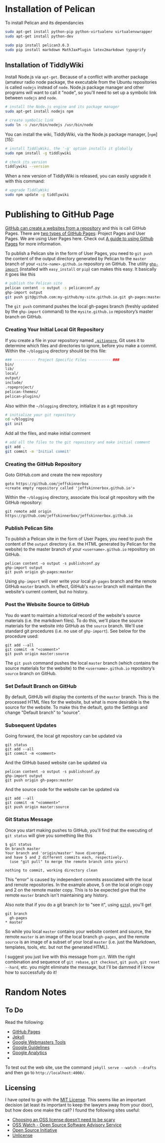 # Installation of Pelican
To install Pelican and its dependancies

```bash
sudo apt-get install python-pip python-virtualenv virtualenvwrapper
sudo apt-get install python-dev

sudo pip install pelican3.6.3
sudo pip install markdown MathJaxPlugin latex2markdown typogrify
```

## Installation of TiddlyWiki
Install Node.js via `apt-get`.
Because of a conflict with another package (amateur radio node package,
the executable from the Ubuntu repositories is called `nodejs` instead of `node`.
Node.js package manager and other programs will want to call it "node",
so you'll need to set up a symbolic link between `nodejs` and `node`.

```bash
# install the Node.js engine and its package manager
sudo apt-get install nodejs npm

# create symbolic link
sudo ln -s /usr/bin/nodejs /usr/bin/node
```

You can install the wiki, TiddlyWiki, via the Node.js package manager, [`npm`][15]:

```bash
# install TiddlyWiki, the '-g' option installs it globally
sudo npm install -g tiddlywiki

# check its version
tiddlywiki --version

```

When a new version of TiddlyWiki is released, you can easily upgrade it with this command:

```bash
# upgrade TiddlyWiki
sudo npm update -g tiddlywiki
```


# Publishing to GitHub Page
[GitHub can create a websites from a repository][03] and this is call GitHub Pages.
There are [two types of GitHub Pages][04]: Project Pages and User Pages.
We are using User Pages here.
Check out [A guide to using Github Pages][05] for more information.

To publish a Pelican site in the form of User Pages,
you need to `git push` the content of the output directory generated by Pelican
to the `master` branch of your `<site-name>.github.io` repository on GitHub.
The utility [`ghp-import`][02] (installed with `easy_install` or `pip`) can makes this easy.
It basically it goes like this

```bash
# publish the Pelican site
pelican content -o output -s pelicanconf.py
ghp-import output
git push git@github.com:my-github/my-site.github.io.git gh-pages:master
```

The `git push` command pushes the local gh-pages branch
(freshly updated by the `ghp-import` command)
to the `mysite.github.io` repository’s master branch on GitHub.

### Creating Your Initial Local Git Repository
If you create a file in your repository named [`.gitignore`][06],
Git uses it to determine which files and directories to ignore, before you make a commit.
Within the `~/blogging` directory should be this file:

```bash
### ---------- Project Specific Files ---------- ###
bin/
lib/
local/
output/
include/
.ropeproject/
pelican-themes/
pelican-plugins/
```

Also within the `~/blogging` directory, initialize it as a git repository

```bash
# initialize your git repository
cd ~/blogging
git init
```

Add all the files, and make initial comment

```bash
# add all the files to the git repository and make initial comment
git add .
git commit -m 'Initial commit'
```

### Creating the GitHub Repository
Goto GitHub.com and create the new repository

    goto https://github.com/jeffskinnerbox
    <create empty repository called 'jeffskinnerbox.github.io'>

Within the `~/blogging` directory,
associate this local git repository with the GitHub repository:

    git remote add origin https://github.com/jeffskinnerbox/jeffskinnerbox.github.io

### Publish Pelican Site
To publish a Pelican site in the form of User Pages,
you need to push the content of the `output` directory
(i.e. the HTML generated by Pelican for the website)
to the master branch of your `<username>.github.io` repository on GitHub.

    pelican content -o output -s publishconf.py
    ghp-import output
    git push origin gh-pages:master

Using `ghp-import` will over write your local `gh-pages` branch and the remote GitHub `master` branch.
In effect, GitHub's `master` branch will maintain the website's current content, but no history.

### Post the Website Source to GitHub
You do want to maintain a historical record of the website's source materials
(i.e. the markdown files).
To do this, we'll place the source materials for the website into GitHub as the `source` branch.
We'll use standard git procedures (i.e. no use of `ghp-import`).
See below for the procedure used:

    git add --all
    git commit -m "<comment>"
    git push origin master:source

The `git push` command pushes the local `master` branch
(which contains the source materials for the website) to the `<username>.github.io`
repository’s `source` branch on GitHub.

### Set Default Branch on GitHub
By default, GitHUb will display the contents of the `master` branch.
This is the processed HTML files for the website, but what is more desirable is the source for the website.
To make this the default,
goto the Settings and change "Default branch" to "source".

### Subsequent Updates
Going forward, the local git repository can be updated via

    git status
    git add --all
    git commit -m <comment>

And the GitHub based website can be updated via

    pelican content -o output -s publishconf.py
    ghp-import output
    git push origin gh-pages:master

And the source code for the website can be updated via

    git add --all
    git commit -m "<comment>"
    git push origin master:source

### Git Status Message
Once you start making pushes to GitHub,
you'll find that the executing of `git status` will give you something like this

```
$ git status
On branch master
Your branch and 'origin/master' have diverged,
and have 5 and 2 different commits each, respectively.
  (use "git pull" to merge the remote branch into yours)

nothing to commit, working directory clean
```

This "error" is caused by independent commits
associated with the local and remote repositories.
In the example above,
5 on the local origin copy and 2 on the remote master copy.
This is to be expected give that the remote `master` branch isn't maintaining any history.

Also note that if you do a git branch (or to "see it", using [`gitg`][07]), you'll get

```
git branch
  gh-pages
* master
```

So while you local `master` contains your website content and source,
the remote `master` is an image of the local branch `gh-pages`,
and the remote `source` is an image of a subset of your local `master`
(i.e. just the Markdown, templates, tools, etc. but not the generated HTML).

I suggest you just live with this message from `git`.
With the right combination and sequence of
`git rebase`, `git checkout`, `git push`, `git reset --hard`, etc.
you might eliminate the message, but I'll be dammed if I know how to successfully do it!




# Random Notes

## To Do
Read the following:

* [GitHub Pages](http://pages.github.com/)
* [Jekyll](http://jekyllrb.com/)
* [Google Webmasters Tools](https://www.google.com/webmasters/)
* [Google Guidelines](http://www.feedthebot.com/)
* [Google Analytics](http://www.google.com/intl/en/analytics/)
* []()

To test out the web site, use the command `jekyll serve --watch --drafts`
and then go to `http://localhost:4000/`.

## Licensing
I have opted to go with the [MIT License][01].
This seems like an important decision
(at least its important to keep the lawyers away from your door),
but how does one make the call?
I found the following sites useful:

* [Choosing an OSS license doesn’t need to be scary](http://choosealicense.com/)
* [OSS Watch - Open Source Software Advisory Service](http://oss-watch.ac.uk/apps/licdiff/)
* [Open Source Initiative](http://opensource.org/licenses)
* [Unlicense](http://unlicense.org/)



[01]:http://opensource.org/licenses/MIT
[02]:https://github.com/davisp/ghp-import
[03]:http://pages.github.com/
[04]:https://help.github.com/articles/user-organization-and-project-pages
[05]:http://www.thinkful.com/learn/a-guide-to-using-github-pages/
[06]:https://help.github.com/articles/ignoring-files/
[07]:https://wiki.gnome.org/Apps/Gitg/
[08]:
[09]:
